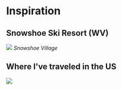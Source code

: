 # Inspiration

## Snowshoe Ski Resort (WV)
![](https://evovision.citynet.net/snowshoe/images/snowshoevillage_thumb.png)
*Snowshoe Village*

## Where I've traveled in the US
![](https://ik.imagekit.io/lkat/blog/2022-11-18_22_28_36-US_States_JSJjTC9lM.png?ik-sdk-version=javascript-1.4.3&updatedAt=1668828569089)

